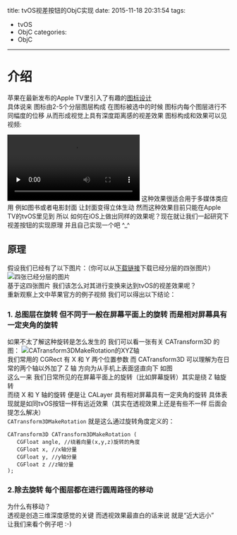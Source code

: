 title: tvOS视差按钮的ObjC实现
date: 2015-11-18 20:31:54
tags:
- tvOS 
- ObjC
categories:
- ObjC

---

 
# 介绍
苹果在最新发布的Apple TV里引入了有趣的[图标设计](https://developer.apple.com/tvos/human-interface-guidelines/icons-and-images/)  
具体说来 图标由2-5个分层图层构成 在图标被选中的时候 图标内每个图层进行不同幅度的位移 从而形成视觉上具有深度距离感的视差效果 图标构成和效果可以见视频:  
  
<video id="video" controls="" preload="none" autoplay loop>
												<source src="https://developer.apple.com/tvos/human-interface-guidelines/icons-and-images/images/icons-and-images-layering.mp4" type="video/mp4">
												<source src="https://developer.apple.com/tvos/human-interface-guidelines/icons-and-images/images/icons-and-images-layering.ogv" type="video/ogg">
												<source src="https://developer.apple.com/tvos/human-interface-guidelines/icons-and-images/images/icons-and-images-layering.webm" type="video/webm">
											</video>  
这种效果很适合用于多媒体类应用 例如图书或者电影封面 让封面变得立体生动 然而这种效果目前只能在Apple TV的tvOS里见到  
所以 如何在iOS上做出同样的效果呢？现在就让我们一起研究下视差按钮的实现原理 并且自己实现一个吧 ^_^  

原理
--
假设我们已经有了以下图片：（你可以从[下载链接](/files/2015/11/tvOS-Gear.zip)下载已经分层的四张图片）  
![四张已经分层的图片](/img/2015/11/tvOSButtonPic_1.jpg)  
基于这四张图片 我们该怎么对其进行变换来达到tvOS的视差效果呢？    
重新观察上文中苹果官方的例子视频 我们可以得出以下结论：  
### 1. 总图层在旋转 但不同于一般在屏幕平面上的旋转 而是相对屏幕具有一定夹角的旋转  
如果不太了解这种旋转是怎么发生的 我们可以看一张有关 CATransform3D 的图：
![CATransform3DMakeRotation的XYZ轴](/img/2015/11/tvOSButtonPic_2.jpg)    
我们常用的 CGRect 有 X 和 Y 两个位置参数 而 CATransform3D 可以理解为在日常的两个轴以外加了 Z 轴 方向为从手机上表面竖直向下 如图   
这么一来 我们日常所见的在屏幕平面上的旋转（比如屏幕旋转）其实是绕 Z 轴旋转   
而绕 X 和 Y 轴的旋转 便是让 CALayer 具有相对屏幕具有一定夹角的旋转 具体表现就是如同tvOS按钮一样有远近效果（其实在透视效果上还是有些不一样 后面会提怎么解决）  
`CATransform3DMakeRotation` 就是这么通过旋转角度定义的：
```
CATransform3D CATransform3DMakeRotation (
   CGFloat angle, //绕着向量(x,y,z)旋转的角度
   CGFloat x, //x轴分量
   CGFloat y, //y轴分量
   CGFloat z //z轴分量
);
```
### 2.除去旋转 每个图层都在进行圆周路径的移动  
为什么有移动？  
透视是创造三维深度感觉的关键 而透视效果最直白的话来说 就是“近大远小”  
让我们来看个例子吧 :-)  
